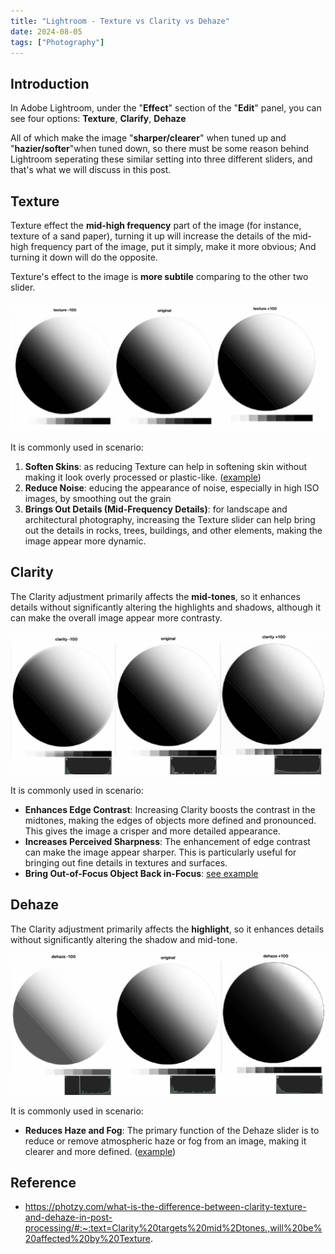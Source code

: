 ```yaml
---
title: "Lightroom - Texture vs Clarity vs Dehaze"
date: 2024-08-05
tags: ["Photography"]
---
```




## Introduction

In Adobe Lightroom, under the "**Effect**" section of the "**Edit**" panel, you can see four options: **Texture**, **Clarify**, **Dehaze**

All of which make the image "**sharper/clearer**" when tuned up and "**hazier/softer**"when tuned down, so there must be some reason behind Lightroom seperating these similar setting into three different sliders, and that's what we will discuss in this post.





## Texture

Texture effect the **mid-high frequency** part of the image (for instance, texture of a sand paper), turning it up will increase the details of the mid-high frequency part of the image, put it simply, make it more obvious; And turning it down will do the opposite.

Texture's effect to the image is **more subtile** comparing to the other two slider.

![image-20240805133236903](image-20240805133236903.png)

It is commonly used in scenario:

1.   **Soften Skins**: as reducing Texture can help in softening skin without making it look overly processed or plastic-like. ([example](2024-08-05T132520.jpg))
2.   **Reduce Noise**: educing the appearance of noise, especially in high ISO images, by smoothing out the grain
3.   **Brings Out Details (Mid-Frequency Details)**: for landscape and architectural photography, increasing the Texture slider can help bring out the details in rocks, trees, buildings, and other elements, making the image appear more dynamic.



## Clarity

The Clarity adjustment primarily affects the **mid-tones**, so it enhances details without significantly altering the highlights and shadows, although it can make the overall image appear more contrasty.

![2024-08-05T133334](2024-08-05T133334.jpg)

It is commonly used in scenario:

-   **Enhances Edge Contrast**: Increasing Clarity boosts the contrast in the midtones, making the edges of objects more defined and pronounced. This gives the image a crisper and more detailed appearance.
-   **Increases Perceived Sharpness**: The enhancement of edge contrast can make the image appear sharper. This is particularly useful for bringing out fine details in textures and surfaces.
-   **Bring Out-of-Focus Object Back in-Focus**: [see example](2024-08-05T134051.jpg)



## Dehaze

The Clarity adjustment primarily affects the **highlight**, so it enhances details without significantly altering the shadow and mid-tone.

![2024-08-05T133811](2024-08-05T133811.png)

It is commonly used in scenario:

-   **Reduces Haze and Fog**: The primary function of the Dehaze slider is to reduce or remove atmospheric haze or fog from an image, making it clearer and more defined. ([example](2024-08-05T132536.jpg))







## Reference

-   https://photzy.com/what-is-the-difference-between-clarity-texture-and-dehaze-in-post-processing/#:~:text=Clarity%20targets%20mid%2Dtones.,will%20be%20affected%20by%20Texture.
